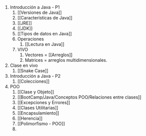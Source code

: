 1. Introducción a Java - P1 
	1. [[Versiones de Java]]
	2. [[Características de Java]]
	3. [[JRE]]
	4. [[JDK]]
	5. [[Tipos de datos en Java]]
	6. Operaciones
		1. [[Lectura en Java]]
	7. VIVO
		1. Vectores = [[Arreglos]]
		2. Matrices = arreglos multidimensionales.
2. Clase en vivo
	1. [[Snake Case]]
3. Introducción a Java - P2
	1. [[Colecciones]] 
4. POO 
	1. [[Clase y Objeto]]
	2. [[BootCamp/Java/Conceptos POO/Relaciones entre clases]]
	3. [[Excepciones y Errores]]
	4. [[Clases Utilitarias]]
	5. [[Encapsulamiento]]
	6. [[Herencia]]
	7. [[Polimorfismo - POO]]
	8. 

